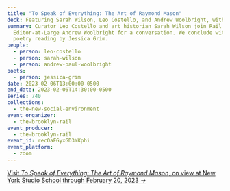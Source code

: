 ```yaml
---
title: "To Speak of Everything: The Art of Raymond Mason"
deck: Featuring Sarah Wilson, Leo Costello, and Andrew Woolbright, with Jessica Grim
summary: Curator Leo Costello and art historian Sarah Wilson join Rail
  Editor-at-Large Andrew Woolbright for a conversation. We conclude with a
  poetry reading by Jessica Grim.
people:
  - person: leo-costello
  - person: sarah-wilson
  - person: andrew-paul-woolbright
poets:
  - person: jessica-grim
date: 2023-02-06T13:00:00-0500
end_date: 2023-02-06T14:30:00-0500
series: 740
collections:
  - the-new-social-environment
event_organizer:
  - the-brooklyn-rail
event_producer:
  - the-brooklyn-rail
event_id: recOaFGyxGD3YKphi
event_platform:
  - zoom
---
```

[V﻿isit *To Speak of Everything: The Art of Raymond Mason*, on view at New York Studio School through February 20, 2023 →](https://nyss.org/exhibition/to-speak-of-everything-the-art-of-raymond-mason/)